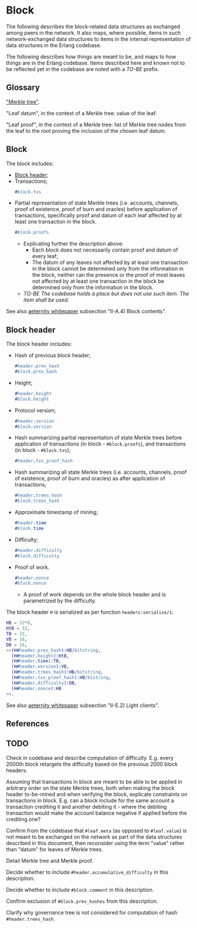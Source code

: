 # Block

The following describes the block-related data structures as exchanged
among peers in the network.  It also maps, where possible, items in
such network-exchanged data structures to items in the internal
representation of data structures in the Erlang codebase.

The following describes how things are meant to be, and maps to how
things are in the Erlang codebase.  Items described here and known not
to be reflected yet in the codebase are noted with a *TO-BE* prefix.

## Glossary

["Merkle tree"](https://en.wikipedia.org/wiki/Merkle_tree).

"Leaf datum", in the context of a Merkle tree: value of the leaf.

"Leaf proof", in the context of a Merkle tree: list of Merkle tree
nodes from the leaf to the root proving the inclusion of the chosen
leaf datum.

## Block

The block includes:
* [Block header](#block-header);
* Transactions;
  ```erlang
  #block.txs
  ```
* Partial representation of state Merkle trees (i.e. accounts,
  channels, proof of existence, proof of burn and oracles) before
  application of transactions, specifically proof and datum of each
  leaf affected by at least one transaction in the block.
  ```erlang
  #block.proofs
  ```
  * Explicating further the description above:
    * Each block does not necessarily contain proof and datum of every
      leaf;
    * The datum of any leaves not affected by at least one transaction
      in the block cannot be determined only from the information in
      the block, neither can the presence or the proof of most leaves
      not affected by at least one transaction in the block be
      determined only from the information in the block.
  * *TO-BE The codebase holds a place but does not use such item.  The item shall be used.*

See also [aeternity whitepaper] subsection "II-A.4) Block contents".

## Block header

The block header includes:
* Hash of previous block header;
  ```erlang
  #header.prev_hash
  #block.prev_hash
  ```
* Height;
  ```erlang
  #header.height
  #block.height
  ```
* Protocol version;
  ```erlang
  #header.version
  #block.version
  ```
* Hash summarizing partial representation of state Merkle trees before
  application of transactions (in block - `#block.proofs`), and
  transactions (in block - `#block.txs`);
  ```erlang
  #header.txs_proof_hash
  ```
* Hash summarizing all state Merkle trees (i.e. accounts, channels,
  proof of existence, proof of burn and oracles) as after application
  of transactions;
  ```erlang
  #header.trees_hash
  #block.trees_hash
  ```
* Approximate timestamp of mining;
  ```erlang
  #header.time
  #block.time
  ```
* Difficulty;
  ```erlang
  #header.difficulty
  #block.difficulty
  ```
* Proof of work.
  ```erlang
  #header.nonce
  #block.nonce
  ```
  * A proof of work depends on the whole block header and is
    parametrized by the difficulty.

The block header `H` is serialized as per function
`headers:serialize/1`:

```erlang
HB = 32*8,
HtB = 32,
TB = 32,
VB = 16,
DB = 16,
<<(H#header.prev_hash):HB/bitstring,
  (H#header.height):HtB,
  (H#header.time):TB,
  (H#header.version):VB,
  (H#header.trees_hash):HB/bitstring,
  (H#header.txs_proof_hash):HB/bistring,
  (H#header.difficulty):DB,
  (H#header.nonce):HB
>>.
```

See also [aeternity whitepaper] subsection "II-E.2) Light clients".

## References

[aeternity whitepaper]: https://blockchain.aeternity.com/%C3%A6ternity-blockchain-whitepaper.pdf

## TODO

Check in codebase and describe computation of difficulty. E.g. every 2000th block retargets the difficulty based on the previous 2000 block headers.

Assuming that transactions in block are meant to be able to be applied in arbitrary order on the state Merkle trees, both when making the block header to-be-mined and when verifying the block, explicate constraints on transactions in block. E.g. can a block include for the same account a transaction crediting it and another debiting it - where the debiting transaction would make the account balance negative if applied before the crediting one?

Confirm from the codebase that `#leaf.meta` (as opposed to `#leaf.value`) is not meant to be exchanged on the network as part of the data structures described in this document, then reconsider using the term "value" rather than "datum" for leaves of Merkle trees.

Detail Merkle tree and Merkle proof.

Decide whether to include `#header.accumulative_difficulty` in this description.

Decide whether to include `#block.comment` in this description.

Confirm exclusion of `#block.prev_hashes` from this description.

Clarify why governance tree is not considered for computation of hash `#header.trees_hash`.
